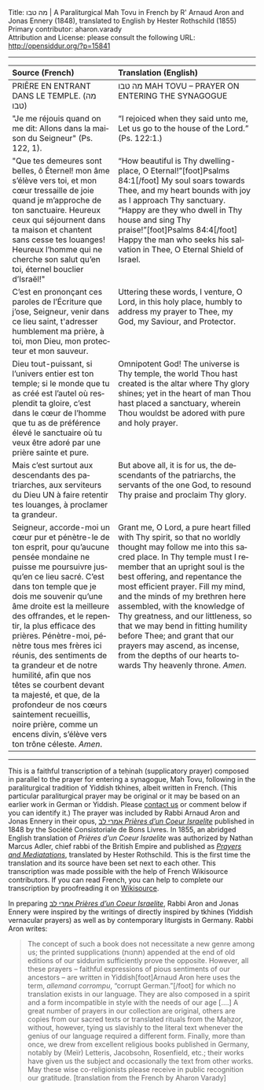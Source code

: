 <html>
<head></head>
<body>
Title: מה טבו | A Paraliturgical Mah Tovu in French by R' Arnaud Aron and Jonas Ennery (1848), translated to English by Hester Rothschild (1855)<br />
Primary contributor: aharon.varady<br />
Attribution and License: please consult the following URL: <a href="http://opensiddur.org/?p=15841">http://opensiddur.org/?p=15841</a>
<p />
<hr />

<table style="margin-left: auto;margin-right: auto;" class="draggable">
<thead><tr><th id="x" style="text-align: left;">Source (French)</th><th style="text-align: left;">Translation (English)</th></tr></thead>
<tbody>
<tr><td style="vertical-align:top;">
<div class="english"><span lang="fr">
PRIÊRE EN ENTRANT DANS LE TEMPLE. (מה טבו)
</span></div></td>

<td style="vertical-align:top;">
<div class="english"><span lang="en">
מה טבו MAH TOVU – PRAYER ON ENTERING THE SYNAGOGUE
</span></div></td></tr>


<tr><td style="vertical-align:top;">
<div class="english"><span lang="fr">
"Je me réjouis quand on me dit: Allons dans la maison du Seigneur" (Ps. 122, 1).
</span></div></td>

<td style="vertical-align:top;">
<div class="english"><span lang="en">
“I rejoiced when they said unto me, Let us go to the house of the Lord.” (Ps. 122:1.)
</span></div></td></tr>


<tr><td style="vertical-align:top;">
<div class="english"><span lang="fr">
"Que tes demeures sont belles, ô Éternel! mon âme s’élève vers toi, et mon cœur tressaille de joie quand je m’approche de ton sanctuaire. Heureux ceux qui séjournent dans ta maison et chantent sans cesse tes louanges! Heureux l’homme qui ne cherche son salut qu’en toi, éternel bouclier d’Israël!"
</span></div></td>

<td style="vertical-align:top;">
<div class="english"><span lang="en">
“How beautiful is Thy dwelling-place, O Eternal!”[foot]Psalms 84:1[/foot] My soul soars towards Thee, and my heart bounds with joy as I approach Thy sanctuary. “Happy are they who dwell in Thy house and sing Thy praise!”[foot]Psalms 84:4[/foot] Happy the man who seeks his salvation in Thee, O Eternal Shield of Israel.
</span></div></td></tr>


<tr><td style="vertical-align:top;">
<div class="english"><span lang="fr">
C’est en prononçant ces paroles de l’Écriture que j’ose, Seigneur, venir dans ce lieu saint, t'adresser humblement ma prière, à toi, mon Dieu, mon protecteur et mon sauveur.
</span></div></td>

<td style="vertical-align:top;">
<div class="english"><span lang="en">
Uttering these words, I venture, O Lord, in this holy place, humbly to address my prayer to Thee, my God, my Saviour, and Protector.
</span></div></td></tr>


<tr><td style="vertical-align:top;">
<div class="english"><span lang="fr">
Dieu tout-puissant, si l’univers entier est ton temple; si le monde que tu as créé est l’autel où resplendit ta gloire, c’est dans le cœur de l’homme que tu as de préférence élevé le sanctuaire où tu veux être adoré par une prière sainte et pure.
</span></div></td>

<td style="vertical-align:top;">
<div class="english"><span lang="en">
Omnipotent God! The universe is Thy temple, the world Thou hast created is the altar where Thy glory shines; yet in the heart of man Thou hast placed a sanctuary, wherein Thou wouldst be adored with pure and holy prayer.
</span></div></td></tr>


<tr><td style="vertical-align:top;">
<div class="english"><span lang="fr">
Mais c’est surtout aux descendants des patriarches, aux serviteurs du Dieu UN à faire retentir tes louanges, à proclamer ta grandeur.
</span></div></td>

<td style="vertical-align:top;">
<div class="english"><span lang="en">
But above all, it is for us, the descendants of the patriarchs, the servants of the one God, to resound Thy praise and proclaim Thy glory.
</span></div></td></tr>


<tr><td style="vertical-align:top;">
<div class="english"><span lang="fr">
Seigneur, accorde-moi un cœur pur et pénètre-le de ton esprit, pour qu’aucune pensée mondaine ne puisse me poursuivre jusqu’en ce lieu sacré. C’est dans ton temple que je dois me souvenir qu’une âme droite est la meilleure des offrandes, et le repentir, la plus efficace des prières. Pénètre-moi, pénètre tous mes frères ici réunis, des sentiments de ta grandeur et de notre humilité, afin que nos têtes se courbent devant ta majesté, et que, de la profondeur de nos cœurs saintement recueillis, noire prière, comme un encens divin, s’élève vers ton trône céleste. <em>Amen</em>.
</span></div></td>

<td style="vertical-align:top;">
<div class="english"><span lang="en">
Grant me, O Lord, a pure heart filled with Thy spirit, so that no worldly thought may follow me into this sacred place. In Thy temple must I remember that an upright soul is the best offering, and repentance the most efficient prayer. Fill my mind, and the minds of my brethren here assembled, with the knowledge of Thy greatness, and our littleness, so that we may bend in fitting humility before Thee; and grant that our prayers may ascend, as incense, from the depths of our hearts towards Thy heavenly throne. <em>Amen</em>.
</span></div></td>
</tr>
</tbody></table>

<hr />

This is a faithful transcription of a teḥinah (supplicatory prayer) composed in parallel to the prayer for entering a synagogue, Mah Tovu, following in the paraliturgical tradition of Yiddish tkhines, albeit written in French. (This particular paraliturgical prayer may be original or it may be based on an earlier work in German or Yiddish. Please <a href="https://opensiddur.org/contact/">contact us</a> or comment below if you can identify it.) The prayer was included by Rabbi Arnaud Aron and Jonas Ennery in their opus, <a href="https://archive.org/details/Jonas-Ennery-Prieres-Dun-Coeur-Israelite">אמרי לב <em>Prières d’un Coeur Israelite</em></a> published in 1848 by the Société Consistoriale de Bons Livres. In 1855, an abridged English translation of <em>Prières d’un Coeur Israelite</em> was authorized by Nathan Marcus Adler, chief rabbi of the British Empire and published as <a href="https://archive.org/details/HesterRothschildPrayersAndMeditations"><em>Prayers and Mediatations</em></a>, translated by Hester Rothschild. This is the first time the translation and its source have been set next to each other. This transcription was made possible with the help of French Wikisource contributors. If you can read French, you can help to complete our transcription by proofreading it on <a href="https://fr.wikisource.org/wiki/Livre:אמרי_לב_Prières_D%27un_Cœur_Israélite_(Jonas_Ennery,_1848).djvu">Wikisource</a>.

In preparing <a href="https://archive.org/details/Jonas-Ennery-Prieres-Dun-Coeur-Israelite">אמרי לב <em>Prières d’un Coeur Israelite</em></a>, Rabbi Aron and Jonas Ennery were inspired by the writings of directly inspired by tkhines (Yiddish vernacular prayers) as well as by contemporary liturgists in Germany. Rabbi Aron writes:

<blockquote>
The concept of such a book does not necessitate a new genre among us; the printed supplications (תחנות) appended at the end of old editions of our siddurim sufficiently prove the opposite. However, all these prayers – faithful expressions of pious sentiments of our ancestors – are written in Yiddish[foot]Arnaud Aron here uses the term, <em>allemand corrompu</em>, “corrupt German.”[/foot] for which no translation exists in our language. They are also composed in a spirit and a form incompatible in style with the needs of our age [....] A great number of prayers in our collection are original, others are copies from our sacred texts or translated rituals from the Maḥzor, without, however, tying us slavishly to the literal text whenever the genius of our language required a different form. Finally, more than once, we drew from excellent religious books published in Germany, notably by (Meïr) Letteris, Jacobsohn, Rosenfield, etc.; their works have given us the subject and occasionally the text from other works. May these wise co-religionists please receive in public recognition our gratitude. [translation from the French by Aharon Varady]</blockquote>
</body>
</html>